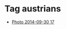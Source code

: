 <!--
title: Tag austrians
date: 2020-06-28T14:56:50.656Z
tags:
-->
# Tag austrians

 * [Photo 2014-09-30 17](98817635237.md)